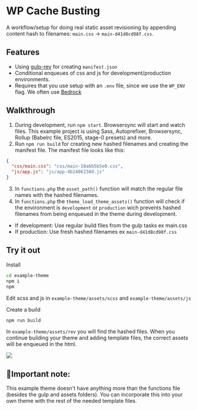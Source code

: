 # WP Cache Busting

A workflow/setup for doing real static asset revisioning by appending content hash to filenames: `main.css` → `main-d41d8cd98f.css`.

## Features
+ Using [gulp-rev](https://github.com/sindresorhus/gulp-rev) for creating `manifest.json`
+ Conditional enqueues of css and js for development/production environments.
+ Requires that you use setup with an `.env` file, since we use the `WP_ENV` flag. We often use [Bedrock](https://github.com/roots/bedrock)

## Walkthrough

1. During development, run `npm start`. Browsersync will start and watch files. This example project is using Sass, Autoprefixer, Browsersync, Rollup (Babelrc file, ES2015, stage-0 presets) and more.
2. Run `npm run build` for creating new hashed filenames and creating the manifest file. The manifest file looks like this:
```json
{
  "css/main.css": "css/main-18a6b5b5e0.css",
  "js/app.js": "js/app-4b2406238d.js"
}
```
3. In `functions.php` the `asset_path()` function will match the regular file names with the hashed filenames.
4. In `functions.php` the `theme_load_theme_assets()` function will check if the environment is `development` or `production` wich prevents hashed filenames from being enqueued in the theme during development.
+ If development: Use regular build files from the gulp tasks ex main.css
+ If production: Use fresh hashed filenames ex `main-d41d8cd98f.css`

## Try it out

Install
```bash
cd example-theme
npm i
npm
```
Edit scss and js in `example-theme/assets/scss` and `example-theme/assets/js`

Create a build
```bash
npm run build
```

In `example-theme/assets/rev` you will find the hashed files. When you continue building your theme and adding template files, the correct assets will be enqueued in the html.

![](https://res.cloudinary.com/urre/image/upload/v1493125509/attmidj2tz1jpzu5ab6n.png)

## 🙋‍Important note: 
This example theme doesn't have anything more than the functions file (besides the gulp and assets folders). You can incorporate this into your own theme with the rest of the needed template files.

